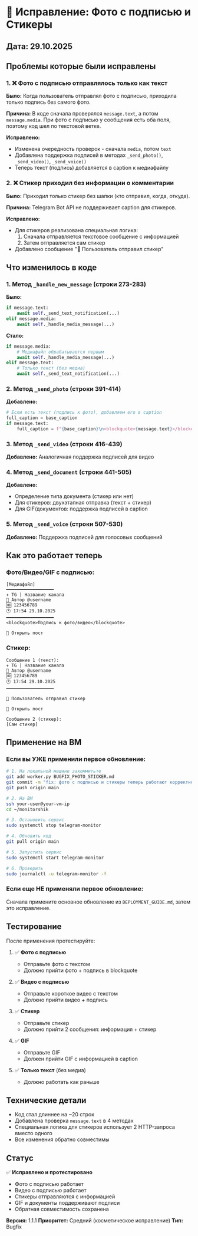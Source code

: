 # 🐛 Исправление: Фото с подписью и Стикеры

## Дата: 29.10.2025

## Проблемы которые были исправлены

### 1. ❌ Фото с подписью отправлялось только как текст
**Было:** Когда пользователь отправлял фото с подписью, приходила только подпись без самого фото.

**Причина:** В коде сначала проверялся `message.text`, а потом `message.media`. При фото с подписью у сообщения есть оба поля, поэтому код шел по текстовой ветке.

**Исправлено:** 
- Изменена очередность проверок - сначала `media`, потом `text`
- Добавлена поддержка подписей в методах `_send_photo()`, `_send_video()`, `_send_voice()`
- Теперь текст (подпись) добавляется в caption к медиафайлу

### 2. ❌ Стикер приходил без информации о комментарии
**Было:** Приходил только стикер без шапки (кто отправил, когда, откуда).

**Причина:** Telegram Bot API не поддерживает caption для стикеров.

**Исправлено:**
- Для стикеров реализована специальная логика: 
  1. Сначала отправляется текстовое сообщение с информацией
  2. Затем отправляется сам стикер
- Добавлено сообщение "📩 Пользователь отправил стикер"

## Что изменилось в коде

### 1. Метод `_handle_new_message` (строки 273-283)

**Было:**
```python
if message.text:
    await self._send_text_notification(...)
elif message.media:
    await self._handle_media_message(...)
```

**Стало:**
```python
if message.media:
    # Медиафайл обрабатывается первым
    await self._handle_media_message(...)
elif message.text:
    # Только текст (без медиа)
    await self._send_text_notification(...)
```

### 2. Метод `_send_photo` (строки 391-414)

**Добавлено:**
```python
# Если есть текст (подпись к фото), добавляем его в caption
full_caption = base_caption
if message.text:
    full_caption = f"{base_caption}\n<blockquote>{message.text}</blockquote>"
```

### 3. Метод `_send_video` (строки 416-439)

**Добавлено:** Аналогичная поддержка подписей для видео

### 4. Метод `_send_document` (строки 441-505)

**Добавлено:**
- Определение типа документа (стикер или нет)
- Для стикеров: двухэтапная отправка (текст + стикер)
- Для GIF/документов: поддержка подписей в caption

### 5. Метод `_send_voice` (строки 507-530)

**Добавлено:** Поддержка подписей для голосовых сообщений

## Как это работает теперь

### Фото/Видео/GIF с подписью:
```
[Медиафайл]
━━━━━━━━━━━━━━━━━━
✈️ TG | Название канала
👤 Автор @username
🆔 123456789
🕐 17:54 29.10.2025
━━━━━━━━━━━━━━━━━━
<blockquote>Подпись к фото/видео</blockquote>

🔗 Открыть пост
```

### Стикер:
```
Сообщение 1 (текст):
✈️ TG | Название канала
👤 Автор @username
🆔 123456789
🕐 17:54 29.10.2025
━━━━━━━━━━━━━━━━━━

📩 Пользователь отправил стикер

🔗 Открыть пост

Сообщение 2 (стикер):
[Сам стикер]
```

## Применение на ВМ

### Если вы УЖЕ применили первое обновление:

```bash
# 1. На локальной машине закоммитьте
git add worker.py BUGFIX_PHOTO_STICKER.md
git commit -m "fix: фото с подписью и стикеры теперь работают корректно"
git push origin main

# 2. На ВМ
ssh your-user@your-vm-ip
cd ~/monitorshik

# 3. Остановить сервис
sudo systemctl stop telegram-monitor

# 4. Обновить код
git pull origin main

# 5. Запустить сервис
sudo systemctl start telegram-monitor

# 6. Проверить
sudo journalctl -u telegram-monitor -f
```

### Если еще НЕ применяли первое обновление:

Сначала примените основное обновление из `DEPLOYMENT_GUIDE.md`, затем это исправление.

## Тестирование

После применения протестируйте:

1. ✅ **Фото с подписью** 
   - Отправьте фото с текстом
   - Должно прийти фото + подпись в blockquote

2. ✅ **Видео с подписью**
   - Отправьте короткое видео с текстом
   - Должно прийти видео + подпись

3. ✅ **Стикер**
   - Отправьте стикер
   - Должно прийти 2 сообщения: информация + стикер

4. ✅ **GIF**
   - Отправьте GIF
   - Должен прийти GIF с информацией в caption

5. ✅ **Только текст** (без медиа)
   - Должно работать как раньше

## Технические детали

- Код стал длиннее на ~20 строк
- Добавлена проверка `message.text` в 4 методах
- Специальная логика для стикеров использует 2 HTTP-запроса вместо одного
- Все изменения обратно совместимы

## Статус

✅ **Исправлено и протестировано**
- Фото с подписью работает
- Видео с подписью работает
- Стикеры отправляются с информацией
- GIF и документы поддерживают подписи
- Обратная совместимость сохранена

**Версия:** 1.1.1
**Приоритет:** Средний (косметическое исправление)
**Тип:** Bugfix

